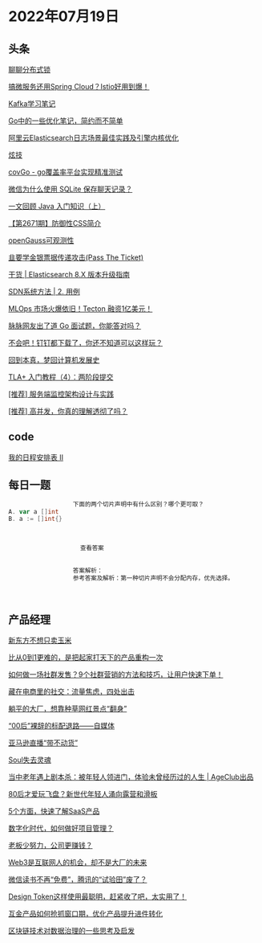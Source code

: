 # 2022年07月19日
## 头条

[聊聊分布式锁](https://toutiao.io/k/n11nix6)

[搞微服务还用Spring Cloud？Istio好用到爆！](https://toutiao.io/k/7xgh9xy)

[Kafka学习笔记](https://toutiao.io/k/ruk1lvr)

[Go中的一些优化笔记，简约而不简单](https://toutiao.io/k/8gjzmtu)

[阿里云Elasticsearch日志场景最佳实践及引擎内核优化](https://toutiao.io/k/9q34zj7)

[炫技](https://toutiao.io/k/i54gng3)

[covGo - go覆盖率平台实现精准测试](https://toutiao.io/k/lx70ynl)

[微信为什么使用 SQLite 保存聊天记录？](https://toutiao.io/k/rfce5vz)

[一文回顾 Java 入门知识（上）](https://toutiao.io/k/8f728q7)

[【第2671期】防御性CSS简介](https://toutiao.io/k/vl9gwi0)

[openGauss可观测性](https://toutiao.io/k/64jzcme)

[韭要学金银票据传递攻击(Pass The Ticket)](https://toutiao.io/k/wilr207)

[干货 | Elasticsearch 8.X 版本升级指南](https://toutiao.io/k/8j81e1j)

[SDN系统方法 | 2. 用例](https://toutiao.io/k/r7bl9tv)

[MLOps 市场火爆依旧！Tecton 融资1亿美元！](https://toutiao.io/k/dhosdvb)

[脉脉网友出了道 Go 面试题，你能答对吗？](https://toutiao.io/k/v4i6cw7)

[不会吧！钉钉都下载了，你还不知道可以这样玩？](https://toutiao.io/k/4o1irq5)

[回到本真，梦回计算机发展史](https://toutiao.io/k/33drnub)

[TLA+ 入门教程（4）：两阶段提交](https://toutiao.io/k/7gt6oq0)

[[推荐] 服务端监控架构设计与实践](https://toutiao.io/k/xhwa9mo)

[[推荐] 高并发，你真的理解透彻了吗？](https://toutiao.io/k/93k2zfb)



## code

[我的日程安排表 II](https://leetcode.cn/problems/my-calendar-ii)



## 每日一题

```go
                  下面的两个切片声明中有什么区别？哪个更可取？
A. var a []int
B. a := []int{}


                  
                    查看答案
                  
                
                  答案解析：
                  参考答案及解析：第一种切片声明不会分配内存，优先选择。

                
```


## 产品经理

[新东方不想只卖玉米](https://www.woshipm.com/it/5530168.html)

[比从0到1更难的，是把起家打天下的产品重构一次](https://www.woshipm.com/pd/5527909.html)

[如何做一场社群发售？9个社群营销的方法和技巧，让用户快速下单！](https://www.woshipm.com/marketing/5528268.html)

[藏在电商里的社交：流量焦虑，四处出击](https://www.woshipm.com/operate/5529598.html)

[躺平的大厂，想靠种草网红景点“翻身”](https://www.woshipm.com/it/5529816.html)

[“00后”裸辞的标配退路——自媒体](https://www.woshipm.com/it/5529853.html)

[亚马逊直播“带不动货”](https://www.woshipm.com/it/5529746.html)

[Soul失去灵魂](https://www.woshipm.com/it/5529728.html)

[当中老年遇上剧本杀：被年轻人领进门，体验未曾经历过的人生 | AgeClub出品](https://www.woshipm.com/it/5529893.html)

[80后才爱玩飞盘？新世代年轻人涌向露营和滑板](https://www.woshipm.com/user-research/5529383.html)

[5个方面，快速了解SaaS产品](https://www.woshipm.com/it/5529568.html)

[数字化时代，如何做好项目管理？](https://www.woshipm.com/pmd/5528985.html)

[老板少努力，公司更赚钱？](https://www.woshipm.com/chuangye/5529772.html)

[Web3是互联网人的机会，却不是大厂的未来](https://www.woshipm.com/it/5526882.html)

[微信读书不再“免费”，腾讯的“试验田”废了？](https://www.woshipm.com/it/5529595.html)

[Design Token这样使用最聪明，赶紧收了吧，太实用了！](https://www.woshipm.com/ucd/5528875.html)

[互金产品如何抢抓窗口期，优化产品提升进件转化](https://www.woshipm.com/pd/5529334.html)

[区块链技术对数据治理的一些思考及启发](https://www.woshipm.com/blockchain/5528465.html)



